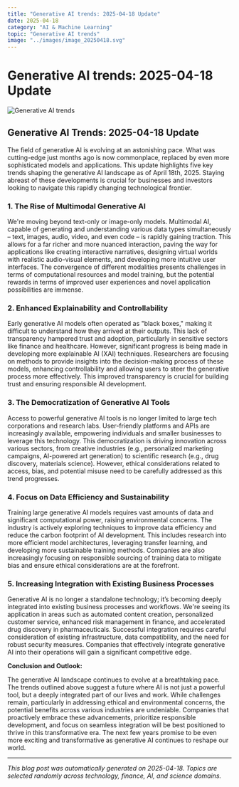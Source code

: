 ```yaml
---
title: "Generative AI trends: 2025-04-18 Update"
date: 2025-04-18
category: "AI & Machine Learning"
topic: "Generative AI trends"
image: "../images/image_20250418.svg"
---
```


# Generative AI trends: 2025-04-18 Update

![Generative AI trends](../images/image_20250418.svg)

## Generative AI Trends: 2025-04-18 Update

The field of generative AI is evolving at an astonishing pace.  What was cutting-edge just months ago is now commonplace, replaced by even more sophisticated models and applications. This update highlights five key trends shaping the generative AI landscape as of April 18th, 2025.  Staying abreast of these developments is crucial for businesses and investors looking to navigate this rapidly changing technological frontier.


### 1. The Rise of Multimodal Generative AI

We're moving beyond text-only or image-only models. Multimodal AI, capable of generating and understanding various data types simultaneously – text, images, audio, video, and even code – is rapidly gaining traction. This allows for a far richer and more nuanced interaction, paving the way for applications like creating interactive narratives, designing virtual worlds with realistic audio-visual elements, and developing more intuitive user interfaces.  The convergence of different modalities presents challenges in terms of computational resources and model training, but the potential rewards in terms of improved user experiences and novel application possibilities are immense.


### 2. Enhanced Explainability and Controllability

Early generative AI models often operated as "black boxes," making it difficult to understand how they arrived at their outputs. This lack of transparency hampered trust and adoption, particularly in sensitive sectors like finance and healthcare.  However, significant progress is being made in developing more explainable AI (XAI) techniques.  Researchers are focusing on methods to provide insights into the decision-making process of these models, enhancing controllability and allowing users to steer the generative process more effectively.  This improved transparency is crucial for building trust and ensuring responsible AI development.


### 3.  The Democratization of Generative AI Tools

Access to powerful generative AI tools is no longer limited to large tech corporations and research labs.  User-friendly platforms and APIs are increasingly available, empowering individuals and smaller businesses to leverage this technology. This democratization is driving innovation across various sectors, from creative industries (e.g., personalized marketing campaigns, AI-powered art generation) to scientific research (e.g., drug discovery, materials science).  However, ethical considerations related to access, bias, and potential misuse need to be carefully addressed as this trend progresses.


### 4.  Focus on Data Efficiency and Sustainability

Training large generative AI models requires vast amounts of data and significant computational power, raising environmental concerns.  The industry is actively exploring techniques to improve data efficiency and reduce the carbon footprint of AI development. This includes research into more efficient model architectures, leveraging transfer learning, and developing more sustainable training methods.  Companies are also increasingly focusing on responsible sourcing of training data to mitigate bias and ensure ethical considerations are at the forefront.


### 5.  Increasing Integration with Existing Business Processes

Generative AI is no longer a standalone technology; it’s becoming deeply integrated into existing business processes and workflows.  We're seeing its application in areas such as automated content creation, personalized customer service, enhanced risk management in finance, and accelerated drug discovery in pharmaceuticals.  Successful integration requires careful consideration of existing infrastructure, data compatibility, and the need for robust security measures.  Companies that effectively integrate generative AI into their operations will gain a significant competitive edge.


**Conclusion and Outlook:**

The generative AI landscape continues to evolve at a breathtaking pace.  The trends outlined above suggest a future where AI is not just a powerful tool, but a deeply integrated part of our lives and work.  While challenges remain, particularly in addressing ethical and environmental concerns, the potential benefits across various industries are undeniable.  Companies that proactively embrace these advancements, prioritize responsible development, and focus on seamless integration will be best positioned to thrive in this transformative era.  The next few years promise to be even more exciting and transformative as generative AI continues to reshape our world.


---
*This blog post was automatically generated on 2025-04-18. Topics are selected randomly across technology, finance, AI, and science domains.*
